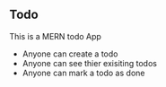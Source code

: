 ## Todo

This is a MERN todo App

- Anyone can create a todo
- Anyone can see thier exisiting todos
- Anyone can mark a todo as done
